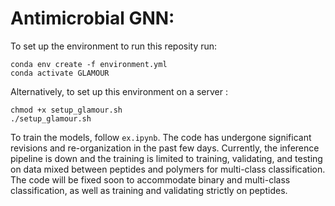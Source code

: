 
# Antimicrobial GNN:

To set up the environment to run this reposity run:
```
conda env create -f environment.yml
conda activate GLAMOUR
```

Alternatively, to set up this environment on a server :

```
chmod +x setup_glamour.sh
./setup_glamour.sh

```
To train the models, follow ```ex.ipynb```. The code has undergone significant revisions and re-organization in the past few days. Currently, the inference pipeline is down and the training is limited to training, validating, and testing on data mixed between peptides and polymers for multi-class classification. The code will be fixed soon to accommodate binary and multi-class classification, as well as training and validating strictly on peptides.